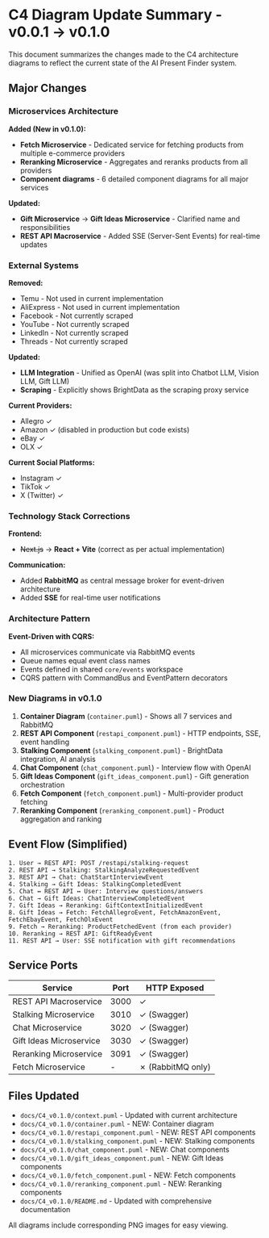 # C4 Diagram Update Summary - v0.0.1 → v0.1.0

This document summarizes the changes made to the C4 architecture diagrams to reflect the current state of the AI Present Finder system.

## Major Changes

### Microservices Architecture

**Added (New in v0.1.0):**
- **Fetch Microservice** - Dedicated service for fetching products from multiple e-commerce providers
- **Reranking Microservice** - Aggregates and reranks products from all providers
- **Component diagrams** - 6 detailed component diagrams for all major services

**Updated:**
- **Gift Microservice** → **Gift Ideas Microservice** - Clarified name and responsibilities
- **REST API Macroservice** - Added SSE (Server-Sent Events) for real-time updates

### External Systems

**Removed:**
- Temu - Not used in current implementation
- AliExpress - Not used in current implementation
- Facebook - Not currently scraped
- YouTube - Not currently scraped
- LinkedIn - Not currently scraped
- Threads - Not currently scraped

**Updated:**
- **LLM Integration** - Unified as OpenAI (was split into Chatbot LLM, Vision LLM, Gift LLM)
- **Scraping** - Explicitly shows BrightData as the scraping proxy service

**Current Providers:**
- Allegro ✓
- Amazon ✓ (disabled in production but code exists)
- eBay ✓
- OLX ✓

**Current Social Platforms:**
- Instagram ✓
- TikTok ✓
- X (Twitter) ✓

### Technology Stack Corrections

**Frontend:**
- ~~Next.js~~ → **React + Vite** (correct as per actual implementation)

**Communication:**
- Added **RabbitMQ** as central message broker for event-driven architecture
- Added **SSE** for real-time user notifications

### Architecture Pattern

**Event-Driven with CQRS:**
- All microservices communicate via RabbitMQ events
- Queue names equal event class names
- Events defined in shared `core/events` workspace
- CQRS pattern with CommandBus and EventPattern decorators

### New Diagrams in v0.1.0

1. **Container Diagram** (`container.puml`) - Shows all 7 services and RabbitMQ
2. **REST API Component** (`restapi_component.puml`) - HTTP endpoints, SSE, event handling
3. **Stalking Component** (`stalking_component.puml`) - BrightData integration, AI analysis
4. **Chat Component** (`chat_component.puml`) - Interview flow with OpenAI
5. **Gift Ideas Component** (`gift_ideas_component.puml`) - Gift generation orchestration
6. **Fetch Component** (`fetch_component.puml`) - Multi-provider product fetching
7. **Reranking Component** (`reranking_component.puml`) - Product aggregation and ranking

## Event Flow (Simplified)

```
1. User → REST API: POST /restapi/stalking-request
2. REST API → Stalking: StalkingAnalyzeRequestedEvent
3. REST API → Chat: ChatStartInterviewEvent
4. Stalking → Gift Ideas: StalkingCompletedEvent
5. Chat ↔ REST API ↔ User: Interview questions/answers
6. Chat → Gift Ideas: ChatInterviewCompletedEvent
7. Gift Ideas → Reranking: GiftContextInitializedEvent
8. Gift Ideas → Fetch: FetchAllegroEvent, FetchAmazonEvent, FetchEbayEvent, FetchOlxEvent
9. Fetch → Reranking: ProductFetchedEvent (from each provider)
10. Reranking → REST API: GiftReadyEvent
11. REST API → User: SSE notification with gift recommendations
```

## Service Ports

| Service | Port | HTTP Exposed |
|---------|------|--------------|
| REST API Macroservice | 3000 | ✓ |
| Stalking Microservice | 3010 | ✓ (Swagger) |
| Chat Microservice | 3020 | ✓ (Swagger) |
| Gift Ideas Microservice | 3030 | ✓ (Swagger) |
| Reranking Microservice | 3091 | ✓ (Swagger) |
| Fetch Microservice | - | ✗ (RabbitMQ only) |

## Files Updated

- `docs/C4_v0.1.0/context.puml` - Updated with current architecture
- `docs/C4_v0.1.0/container.puml` - NEW: Container diagram
- `docs/C4_v0.1.0/restapi_component.puml` - NEW: REST API components
- `docs/C4_v0.1.0/stalking_component.puml` - NEW: Stalking components
- `docs/C4_v0.1.0/chat_component.puml` - NEW: Chat components
- `docs/C4_v0.1.0/gift_ideas_component.puml` - NEW: Gift Ideas components
- `docs/C4_v0.1.0/fetch_component.puml` - NEW: Fetch components
- `docs/C4_v0.1.0/reranking_component.puml` - NEW: Reranking components
- `docs/C4_v0.1.0/README.md` - Updated with comprehensive documentation

All diagrams include corresponding PNG images for easy viewing.
